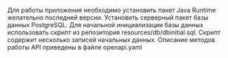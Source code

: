 Для работы приложения необходимо установить пакет Java Runtime желательно последней версии.
Установить серверный пакет базы данных PostgreSQL. Для начальной инициализации базы данных
использовать скрипт  из репозитория resources/db/dbinitial.sql. Скрипт содержит несколько записей начальных данных. 
Описание методов работы API приведены в файле openapi.yaml

